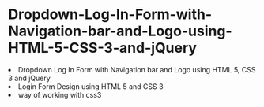 # Dropdown-Log-In-Form-with-Navigation-bar-and-Logo-using-HTML-5-CSS-3-and-jQuery

<li> Dropdown Log In Form with Navigation bar and Logo using HTML 5, CSS 3 and jQuery</li>
<li>Login Form Design using HTML 5 and CSS 3 </li>
<li>way of working with css3 </li
## screenshot

<img width="699" alt="screen shot 2017-08-04 at 1 45 21 am" src="https://user-images.githubusercontent.com/12325386/28935288-acc48640-78b6-11e7-8426-f712445fd851.png">

